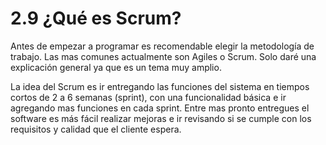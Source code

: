 # 2.9 ¿Qué es Scrum?

Antes de empezar a programar es recomendable elegir la metodología de trabajo. Las mas comunes actualmente son Agiles o Scrum. Solo daré una explicación general ya que es un tema muy amplio.

La idea del Scrum es ir entregando las funciones del sistema en tiempos cortos de 2 a 6 semanas \(sprint\), con una funcionalidad básica e ir agregando mas funciones en cada sprint. Entre mas pronto entregues el software es más fácil realizar mejoras e ir revisando si se cumple con los requisitos y calidad que el cliente espera. 



